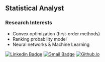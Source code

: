 ## Statistical Analyst

### Research Interests

* Convex optimization (first-order methods)
* Ranking probability model
* Neural networks & Machine Learning

[![Linkedin Badge](https://img.shields.io/badge/-LinkedIn-blue?style=flat-square&logo=Linkedin&logoColor=white&link=https://https://www.linkedin.com/in/sangjun-moon-357457188/)](https://www.linkedin.com/in/sangjun-moon-357457188/)
[![Gmail Badge](https://img.shields.io/badge/Gmail-d14836?style=flat-square&logo=Gmail&logoColor=white&link=mailto:msj5589@gmail.com)](mailto:msj5589@gmail.com)
[![Github.io](http://img.shields.io/badge/-Github.io-black?style=flat-square&logo=github&link=https://monster-moon.github.io/)](https://monster-moon.github.io/)
	
